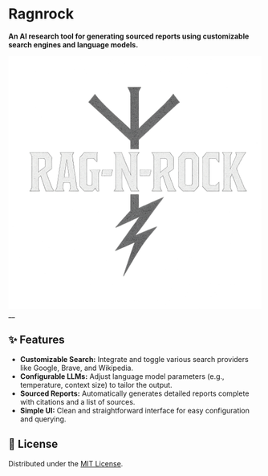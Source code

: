 # Ragnrock

**An AI research tool for generating sourced reports using customizable search engines and language models.**

![Ragnrock Demo GIF](/assets/logo.png)
__

## ✨ Features

- **Customizable Search:** Integrate and toggle various search providers like Google, Brave, and Wikipedia.
- **Configurable LLMs:** Adjust language model parameters (e.g., temperature, context size) to tailor the output.
- **Sourced Reports:** Automatically generates detailed reports complete with citations and a list of sources.
- **Simple UI:** Clean and straightforward interface for easy configuration and querying.

## 📄 License

Distributed under the [MIT License](LICENSE.txt).
